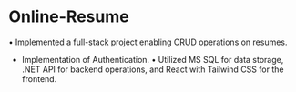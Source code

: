 # Online-Resume
•	Implemented a full-stack project enabling CRUD operations on resumes.
- Implementation of Authentication.
•	Utilized MS SQL for data storage, .NET API for backend operations, and React with Tailwind CSS for the frontend.
